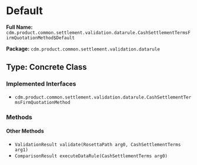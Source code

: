 # Default

**Full Name:** `cdm.product.common.settlement.validation.datarule.CashSettlementTermsFirmQuotationMethod$Default`

**Package:** `cdm.product.common.settlement.validation.datarule`

## Type: Concrete Class

### Implemented Interfaces

- `cdm.product.common.settlement.validation.datarule.CashSettlementTermsFirmQuotationMethod`

### Methods

#### Other Methods

- `ValidationResult validate(RosettaPath arg0, CashSettlementTerms arg1)`
- `ComparisonResult executeDataRule(CashSettlementTerms arg0)`

